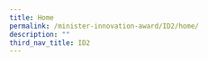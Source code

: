 ```yaml
---
title: Home
permalink: /minister-innovation-award/ID2/home/
description: ""
third_nav_title: ID2
---
```

